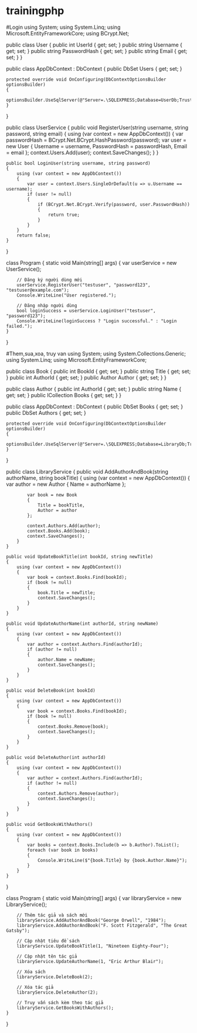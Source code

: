 # trainingphp

#Login
using System;
using System.Linq;
using Microsoft.EntityFrameworkCore;
using BCrypt.Net;

public class User
{
    public int UserId { get; set; }
    public string Username { get; set; }
    public string PasswordHash { get; set; }
    public string Email { get; set; }
}

public class AppDbContext : DbContext
{
    public DbSet<User> Users { get; set; }

    protected override void OnConfiguring(DbContextOptionsBuilder optionsBuilder)
    {
        optionsBuilder.UseSqlServer(@"Server=.\SQLEXPRESS;Database=UserDb;Trusted_Connection=True;");
    }
}

public class UserService
{
    public void RegisterUser(string username, string password, string email)
    {
        using (var context = new AppDbContext())
        {
            var passwordHash = BCrypt.Net.BCrypt.HashPassword(password);
            var user = new User
            {
                Username = username,
                PasswordHash = passwordHash,
                Email = email
            };
            context.Users.Add(user);
            context.SaveChanges();
        }
    }

    public bool LoginUser(string username, string password)
    {
        using (var context = new AppDbContext())
        {
            var user = context.Users.SingleOrDefault(u => u.Username == username);
            if (user != null)
            {
                if (BCrypt.Net.BCrypt.Verify(password, user.PasswordHash))
                {
                    return true;
                }
            }
        }
        return false;
    }
}

class Program
{
    static void Main(string[] args)
    {
        var userService = new UserService();

        // Đăng ký người dùng mới
        userService.RegisterUser("testuser", "password123", "testuser@example.com");
        Console.WriteLine("User registered.");

        // Đăng nhập người dùng
        bool loginSuccess = userService.LoginUser("testuser", "password123");
        Console.WriteLine(loginSuccess ? "Login successful." : "Login failed.");
    }
}

#Them,sua,xoa, truy van
using System;
using System.Collections.Generic;
using System.Linq;
using Microsoft.EntityFrameworkCore;

public class Book
{
    public int BookId { get; set; }
    public string Title { get; set; }
    public int AuthorId { get; set; }
    public Author Author { get; set; }
}

public class Author
{
    public int AuthorId { get; set; }
    public string Name { get; set; }
    public ICollection<Book> Books { get; set; }
}

public class AppDbContext : DbContext
{
    public DbSet<Book> Books { get; set; }
    public DbSet<Author> Authors { get; set; }

    protected override void OnConfiguring(DbContextOptionsBuilder optionsBuilder)
    {
        optionsBuilder.UseSqlServer(@"Server=.\SQLEXPRESS;Database=LibraryDb;Trusted_Connection=True;");
    }
}

public class LibraryService
{
    public void AddAuthorAndBook(string authorName, string bookTitle)
    {
        using (var context = new AppDbContext())
        {
            var author = new Author
            {
                Name = authorName
            };

            var book = new Book
            {
                Title = bookTitle,
                Author = author
            };

            context.Authors.Add(author);
            context.Books.Add(book);
            context.SaveChanges();
        }
    }

    public void UpdateBookTitle(int bookId, string newTitle)
    {
        using (var context = new AppDbContext())
        {
            var book = context.Books.Find(bookId);
            if (book != null)
            {
                book.Title = newTitle;
                context.SaveChanges();
            }
        }
    }

    public void UpdateAuthorName(int authorId, string newName)
    {
        using (var context = new AppDbContext())
        {
            var author = context.Authors.Find(authorId);
            if (author != null)
            {
                author.Name = newName;
                context.SaveChanges();
            }
        }
    }

    public void DeleteBook(int bookId)
    {
        using (var context = new AppDbContext())
        {
            var book = context.Books.Find(bookId);
            if (book != null)
            {
                context.Books.Remove(book);
                context.SaveChanges();
            }
        }
    }

    public void DeleteAuthor(int authorId)
    {
        using (var context = new AppDbContext())
        {
            var author = context.Authors.Find(authorId);
            if (author != null)
            {
                context.Authors.Remove(author);
                context.SaveChanges();
            }
        }
    }

    public void GetBooksWithAuthors()
    {
        using (var context = new AppDbContext())
        {
            var books = context.Books.Include(b => b.Author).ToList();
            foreach (var book in books)
            {
                Console.WriteLine($"{book.Title} by {book.Author.Name}");
            }
        }
    }
}

class Program
{
    static void Main(string[] args)
    {
        var libraryService = new LibraryService();

        // Thêm tác giả và sách mới
        libraryService.AddAuthorAndBook("George Orwell", "1984");
        libraryService.AddAuthorAndBook("F. Scott Fitzgerald", "The Great Gatsby");

        // Cập nhật tiêu đề sách
        libraryService.UpdateBookTitle(1, "Nineteen Eighty-Four");

        // Cập nhật tên tác giả
        libraryService.UpdateAuthorName(1, "Eric Arthur Blair");

        // Xóa sách
        libraryService.DeleteBook(2);

        // Xóa tác giả
        libraryService.DeleteAuthor(2);

        // Truy vấn sách kèm theo tác giả
        libraryService.GetBooksWithAuthors();
    }
}

